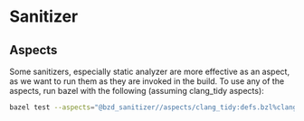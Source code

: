 # Sanitizer

## Aspects

Some sanitizers, especially static analyzer are more effective as an aspect, as we want to run them as they are invoked in the build.
To use any of the aspects, run bazel with the following (assuming clang_tidy aspects):

```bash
bazel test --aspects="@bzd_sanitizer//aspects/clang_tidy:defs.bzl%clang_tidy_aspect" --output_groups=+report //...
```
